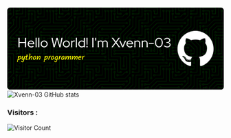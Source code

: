 ![Xvenn-03](github-header-image.png)
![Xvenn-03 GitHub stats](https://github-readme-stats.vercel.app/api?username=Xvenn-03&show_icons=true&theme=shadow-green)
### Visitors :
![Visitor Count](https://profile-counter.glitch.me/Xvenn-03/count.svg)
